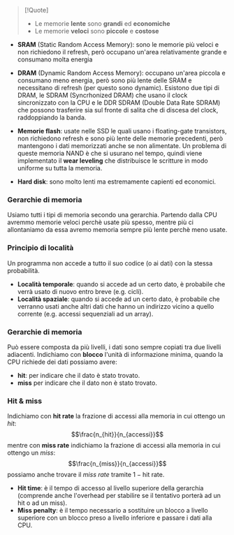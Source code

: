 >[!Quote]
>- Le memorie **lente** sono **grandi** ed **economiche**
>- Le memorie **veloci** sono **piccole** e **costose**

- **SRAM** (Static Random Access Memory): 
sono le memorie più veloci e non richiedono il refresh, però occupano un'area relativamente grande e consumano molta energia
- **DRAM** (Dynamic Random Access Memory): 
occupano un'area piccola e consumano meno energia, però sono più lente delle SRAM e necessitano di refresh (per questo sono dynamic).
Esistono due tipi di DRAM, le SDRAM (Syncrhonized DRAM) che usano il clock sincronizzato con la CPU e le DDR SDRAM (Double Data Rate SDRAM) che possono trasferire sia sul fronte di salita che di discesa del clock, raddoppiando la banda.

- **Memorie flash**: 
usate nelle SSD le quali usano i floating-gate transistors, non richiedono refresh e sono più lente delle memorie precedenti, però mantengono i dati memorizzati anche se non alimentate.
Un problema di queste memoria NAND è che si usurano nel tempo, quindi viene implementato il **wear leveling** che distribuisce le scritture in modo uniforme su tutta la memoria.

- **Hard disk**:
sono molto lenti ma estremamente capienti ed economici.

### Gerarchie di memoria
Usiamo tutti i tipi di memoria secondo una gerarchia.
Partendo dalla CPU avremmo memorie veloci perchè usate più spesso, mentre più ci allontaniamo da essa avremo memoria sempre più lente perchè meno usate.

### Principio di località
Un programma non accede a tutto il suo codice (o ai dati) con la stessa probabilità.

- **Località temporale**: quando si accede ad un certo dato, è probabile che verrà usato di nuovo entro breve (e.g. cicli).
- **Località spaziale**: quando si accede ad un certo dato, è probabile che verranno usati anche altri dati che hanno un indirizzo vicino a quello corrente (e.g. accessi sequenziali ad un array).

### Gerarchie di memoria
Può essere composta da più livelli, i dati sono sempre copiati tra due livelli adiacenti.
Indichiamo con **blocco** l'unità di informazione minima, quando la CPU richiede dei dati possiamo avere:
- **hit**: per indicare che il dato è stato trovato.
- **miss** per indicare che il dato non è stato trovato.

### Hit & miss

Indichiamo con **hit rate** la frazione di accessi alla memoria in cui ottengo un _hit_:
$$\frac{n_{hit}}{n_{accessi}}$$
mentre con **miss rate** indichiamo la frazione di accessi alla memoria in cui ottengo un _miss_:
$$\frac{n_{miss}}{n_{accessi}}$$
possiamo anche trovare il _miss rate_ tramite $1-\text{hit rate}$.

- **Hit time**: è il tempo di accesso al livello superiore della gerarchia (comprende anche l'overhead per stabilire se il tentativo porterà ad un hit o ad un miss).
- **Miss penalty**: è il tempo necessario a sostituire un blocco a livello superiore con un blocco preso a livello inferiore e passare i dati alla CPU.